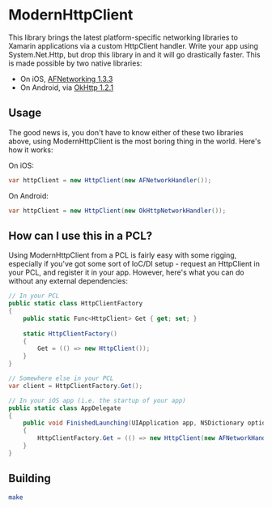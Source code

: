 ModernHttpClient
================

This library brings the latest platform-specific networking libraries to Xamarin applications via a custom HttpClient handler. Write your app using System.Net.Http, but drop this library in and it will go drastically faster. This is made possible by two native libraries:

* On iOS, [AFNetworking 1.3.3](http://afnetworking.com/)
* On Android, via [OkHttp 1.2.1](http://square.github.io/okhttp/)

## Usage

The good news is, you don't have to know either of these two libraries above, using ModernHttpClient is the most boring thing in the world. Here's how it works:

On iOS:

```cs
var httpClient = new HttpClient(new AFNetworkHandler());
```

On Android:

```cs
var httpClient = new HttpClient(new OkHttpNetworkHandler());
```

## How can I use this in a PCL?

Using ModernHttpClient from a PCL is fairly easy with some rigging, especially if you've got some sort of IoC/DI setup - request an HttpClient in your PCL, and register it in your app. However, here's what you can do without any external dependencies:

```cs
// In your PCL
public static class HttpClientFactory 
{
    public static Func<HttpClient> Get { get; set; }
    
    static HttpClientFactory()
    {
        Get = (() => new HttpClient());
    }
}

// Somewhere else in your PCL
var client = HttpClientFactory.Get();

// In your iOS app (i.e. the startup of your app)
public static class AppDelegate
{
    public void FinishedLaunching(UIApplication app, NSDictionary options)
    {
        HttpClientFactory.Get = (() => new HttpClient(new AFNetworkHandler()));
    }
}
```

## Building

```sh
make
```
